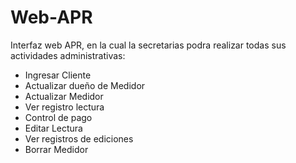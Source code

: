 # Web-APR
Interfaz web APR, en la cual la secretarias podra realizar todas sus actividades administrativas:
- Ingresar Cliente
- Actualizar dueño de Medidor
- Actualizar Medidor
- Ver registro lectura
- Control de pago
- Editar Lectura
- Ver registros de ediciones
- Borrar Medidor


